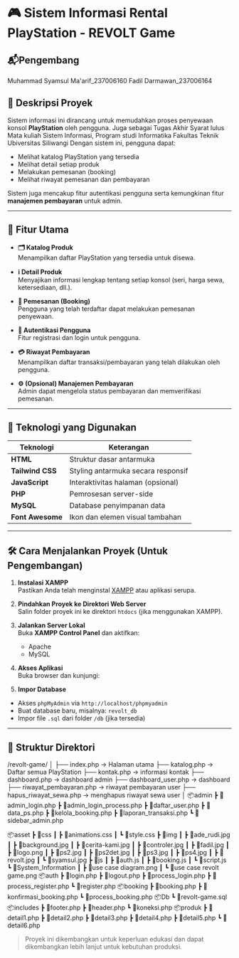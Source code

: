 # 🎮 Sistem Informasi Rental PlayStation - REVOLT Game

## 📬Pengembang
Muhammad Syamsul Ma'arif_237006160
Fadil Darmawan_237006164

## 📌 Deskripsi Proyek
Sistem informasi ini dirancang untuk memudahkan proses penyewaan konsol **PlayStation** oleh pengguna. 
Juga sebagai Tugas Akhir Syarat lulus Mata kuliah Sistem Informasi, Program studi Informatika Fakultas Teknik Ubiversitas Siliwangi
 Dengan sistem ini, pengguna dapat:

- Melihat katalog PlayStation yang tersedia
- Melihat detail setiap produk
- Melakukan pemesanan (booking)
- Melihat riwayat pemesanan dan pembayaran

Sistem juga mencakup fitur autentikasi pengguna serta kemungkinan fitur **manajemen pembayaran** untuk admin.

---

## 🚀 Fitur Utama

- **🗂️ Katalog Produk**  
  Menampilkan daftar PlayStation yang tersedia untuk disewa.

- **ℹ️ Detail Produk**  
  Menyajikan informasi lengkap tentang setiap konsol (seri, harga sewa, ketersediaan, dll.).

- **🛒 Pemesanan (Booking)**  
  Pengguna yang telah terdaftar dapat melakukan pemesanan penyewaan.

- **🔐 Autentikasi Pengguna**  
  Fitur registrasi dan login untuk pengguna.

- **💳 Riwayat Pembayaran**  
  Menampilkan daftar transaksi/pembayaran yang telah dilakukan oleh pengguna.

- **⚙️ (Opsional) Manajemen Pembayaran**  
  Admin dapat mengelola status pembayaran dan memverifikasi pemesanan.

---

## 🧰 Teknologi yang Digunakan

| Teknologi       | Keterangan                            |
|-----------------|----------------------------------------|
| **HTML**        | Struktur dasar antarmuka               |
| **Tailwind CSS**| Styling antarmuka secara responsif     |
| **JavaScript**  | Interaktivitas halaman (opsional)      |
| **PHP**         | Pemrosesan server-side                 |
| **MySQL**       | Database penyimpanan data              |
| **Font Awesome**| Ikon dan elemen visual tambahan        |

---

## 🛠️ Cara Menjalankan Proyek (Untuk Pengembangan)

1. **Instalasi XAMPP**  
   Pastikan Anda telah menginstal [XAMPP](https://www.apachefriends.org/index.html) atau aplikasi serupa.

2. **Pindahkan Proyek ke Direktori Web Server**  
   Salin folder proyek ini ke direktori `htdocs` (jika menggunakan XAMPP).

3. **Jalankan Server Lokal**  
   Buka **XAMPP Control Panel** dan aktifkan:
   - Apache
   - MySQL

4. **Akses Aplikasi**  
   Buka browser dan kunjungi:

5. **Impor Database**  
- Akses `phpMyAdmin` via `http://localhost/phpmyadmin`
- Buat database baru, misalnya: `revolt_db`
- Impor file `.sql` dari folder `/db` (jika tersedia)

---

## 📁 Struktur Direktori
/revolt-game/
│
├── index.php → Halaman utama
├── katalog.php → Daftar semua PlayStation
├── kontak.php → informasi kontak
├── dashboard.php → dashboard admin
├── dashboard_user.php → dashboard
├── riwayat_pembayaran.php → riwayat pembayaran user
├── hapus_riwayat_sewa.php → menghapus riwayat sewa user
│
📦admin
 ┣ 📜admin_login.php
 ┣ 📜admin_login_process.php
 ┣ 📜daftar_user.php
 ┣ 📜data_ps.php
 ┣ 📜kelola_booking.php
 ┣ 📜laporan_transaksi.php
 ┗ 📜sidebar_admin.php

 📦asset
 ┣ 📂css
 ┃ ┣ 📜animations.css
 ┃ ┗ 📜style.css
 ┣ 📂img
 ┃ ┣ 📜ade_rudi.jpg
 ┃ ┣ 📜background.jpg
 ┃ ┣ 📜cerita-kami.jpg
 ┃ ┣ 📜controler.jpg
 ┃ ┣ 📜fadil.jpg
 ┃ ┣ 📜logo.png
 ┃ ┣ 📜ps2.jpg
 ┃ ┣ 📜ps2det.jpg
 ┃ ┣ 📜ps3.jpg
 ┃ ┣ 📜ps4.jpg
 ┃ ┣ 📜revolt.jpg
 ┃ ┗ 📜syamsul.jpg
 ┣ 📂js
 ┃ ┣ 📜auth.js
 ┃ ┣ 📜booking.js
 ┃ ┗ 📜script.js
 ┗ 📂System_Information
 ┃ ┣ 📜use case diagram.png
 ┃ ┗ 📜use case revolt game.png
📦auth
 ┣ 📜login.php
 ┣ 📜logout.php
 ┣ 📜process_login.php
 ┣ 📜process_register.php
 ┗ 📜register.php
 📦booking
 ┣ 📜booking.php
 ┣ 📜konfirmasi_booking.php
 ┗ 📜process_booking.php
 📦Db
 ┗ 📜revolt-game.sql
 📦includes
 ┣ 📜footer.php
 ┣ 📜header.php
 ┗ 📜koneksi.php
 📦produk
 ┣ 📜detail1.php
 ┣ 📜detail2.php
 ┣ 📜detail3.php
 ┣ 📜detail4.php
 ┣ 📜detail5.php
 ┗ 📜detail6.php



> Proyek ini dikembangkan untuk keperluan edukasi dan dapat dikembangkan lebih lanjut untuk kebutuhan produksi.
